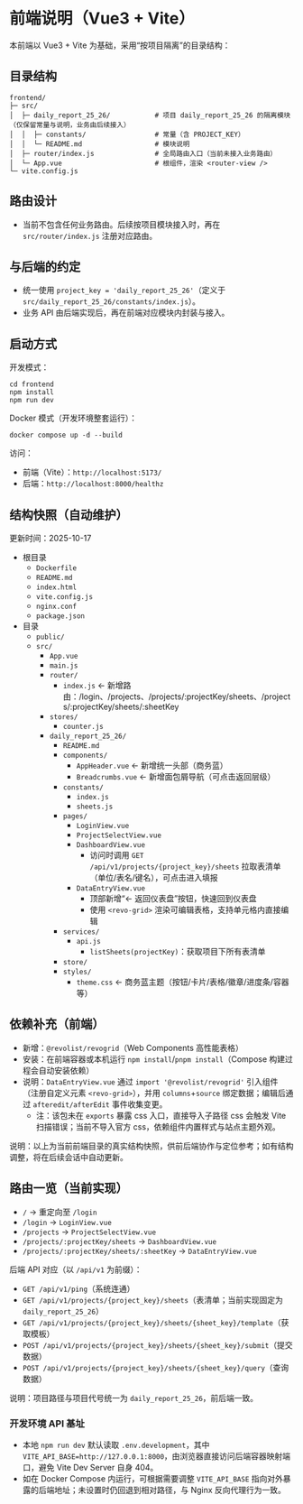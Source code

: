 # 前端说明（Vue3 + Vite）

本前端以 Vue3 + Vite 为基础，采用“按项目隔离”的目录结构：

## 目录结构

```
frontend/
├─ src/
│  ├─ daily_report_25_26/           # 项目 daily_report_25_26 的隔离模块（仅保留常量与说明，业务由后续接入）
│  │  ├─ constants/                 # 常量（含 PROJECT_KEY）
│  │  └─ README.md                  # 模块说明
│  ├─ router/index.js               # 全局路由入口（当前未接入业务路由）
│  └─ App.vue                       # 根组件，渲染 <router-view />
└─ vite.config.js
```

## 路由设计
- 当前不包含任何业务路由。后续按项目模块接入时，再在 `src/router/index.js` 注册对应路由。

## 与后端的约定
- 统一使用 `project_key = 'daily_report_25_26'`（定义于 `src/daily_report_25_26/constants/index.js`）。
- 业务 API 由后端实现后，再在前端对应模块内封装与接入。

## 启动方式
开发模式：
```
cd frontend
npm install
npm run dev
```

Docker 模式（开发环境整套运行）：
```
docker compose up -d --build
```

访问：
- 前端（Vite）：`http://localhost:5173/`
- 后端：`http://localhost:8000/healthz`
## 结构快照（自动维护）
更新时间：2025-10-17

- 根目录
  - `Dockerfile`
  - `README.md`
  - `index.html`
  - `vite.config.js`
  - `nginx.conf`
  - `package.json`
- 目录
  - `public/`
  - `src/`
    - `App.vue`
    - `main.js`
    - `router/`
      - `index.js`  ← 新增路由：/login、/projects、/projects/:projectKey/sheets、/projects/:projectKey/sheets/:sheetKey
    - `stores/`
      - `counter.js`
    - `daily_report_25_26/`
      - `README.md`
      - `components/`
        - `AppHeader.vue`  ← 新增统一头部（商务蓝）
        - `Breadcrumbs.vue`  ← 新增面包屑导航（可点击返回层级）
      - `constants/`
        - `index.js`
        - `sheets.js`
      - `pages/`
        - `LoginView.vue`
        - `ProjectSelectView.vue`
        - `DashboardView.vue`
          - 访问时调用 `GET /api/v1/projects/{project_key}/sheets` 拉取表清单（单位/表名/键名），可点击进入填报
        - `DataEntryView.vue`
          - 顶部新增“← 返回仪表盘”按钮，快速回到仪表盘
          - 使用 `<revo-grid>` 渲染可编辑表格，支持单元格内直接编辑
      - `services/`
        - `api.js`
          - `listSheets(projectKey)`：获取项目下所有表清单
      - `store/`
      - `styles/`
        - `theme.css`  ← 商务蓝主题（按钮/卡片/表格/徽章/进度条/容器等）

## 依赖补充（前端）
- 新增：`@revolist/revogrid`（Web Components 高性能表格）
- 安装：在前端容器或本机运行 `npm install`/`pnpm install`（Compose 构建过程会自动安装依赖）
- 说明：`DataEntryView.vue` 通过 `import '@revolist/revogrid'` 引入组件（注册自定义元素 `<revo-grid>`），并用 `columns`+`source` 绑定数据；编辑后通过 `afteredit/afterEdit` 事件收集变更。
  - 注：该包未在 `exports` 暴露 css 入口，直接导入子路径 css 会触发 Vite 扫描错误；当前不导入官方 css，依赖组件内置样式与站点主题外观。

说明：以上为当前前端目录的真实结构快照，供前后端协作与定位参考；如有结构调整，将在后续会话中自动更新。
## 路由一览（当前实现）

- `/` → 重定向至 `/login`
- `/login` → `LoginView.vue`
- `/projects` → `ProjectSelectView.vue`
- `/projects/:projectKey/sheets` → `DashboardView.vue`
- `/projects/:projectKey/sheets/:sheetKey` → `DataEntryView.vue`

后端 API 对应（以 `/api/v1` 为前缀）：
- `GET /api/v1/ping`（系统连通）
- `GET /api/v1/projects/{project_key}/sheets`（表清单；当前实现固定为 `daily_report_25_26`）
- `GET /api/v1/projects/{project_key}/sheets/{sheet_key}/template`（获取模板）
- `POST /api/v1/projects/{project_key}/sheets/{sheet_key}/submit`（提交数据）
- `POST /api/v1/projects/{project_key}/sheets/{sheet_key}/query`（查询数据）

说明：项目路径与项目代号统一为 `daily_report_25_26`，前后端一致。

### 开发环境 API 基址

- 本地 `npm run dev` 默认读取 `.env.development`，其中 `VITE_API_BASE=http://127.0.0.1:8000`，由浏览器直接访问后端容器映射端口，避免 Vite Dev Server 自身 404。
- 如在 Docker Compose 内运行，可根据需要调整 `VITE_API_BASE` 指向对外暴露的后端地址；未设置时仍回退到相对路径，与 Nginx 反向代理行为一致。
